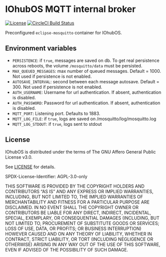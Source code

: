 # IOhubOS MQTT internal broker

[![License](https://img.shields.io/github/license/iohubos/iohubos-mqtt.svg)](LICENSE)
[![CircleCI Build Status](https://circleci.com/gh/iohubos/iohubos-mqtt/tree/master.svg?style=shield)](https://circleci.com/gh/iohubos/iohubos-mqtt/tree/master)

Preconfigured `eclipse-mosquitto` container for IOhubOS.

## Environment variables

- `PERSISTENCE`: if `true`, messages are saved on db. To get real persistence across reboots, the volume `/mosquitto/data` must be persisted.
- `MAX_QUEUED_MESSAGES`: max number of queued messages. Default = 1000. Not used if persistence is not enabled.
- `AUTOSAVE_INTERVAL`: second between each message autosave. Default = 300. Not used if persistence is not enabled.
- `AUTH_USERNAME`: Username for url authentication. If absent, authentication is disabled.
- `AUTH_PASSWORD`: Password for url authentication. If absent, authentication is disabled.
- `MQTT_PORT`: Listening port. Defaults to 1883.
- `MQTT_LOG_FILE`: if `true`, logs are saved on /mosquitto/log/mosquitto.log
- `MQTT_LOG_STDOUT`: if `true`, logs sent to stdout

## License

IOhubOS is distributed under the terms of The GNU Affero General Public License v3.0.

See [LICENSE](LICENSE) for details.

SPDX-License-Identifier: AGPL-3.0-only

THIS SOFTWARE IS PROVIDED BY THE COPYRIGHT HOLDERS AND CONTRIBUTORS “AS IS”
AND ANY EXPRESS OR IMPLIED WARRANTIES, INCLUDING, BUT NOT LIMITED TO,
THE IMPLIED WARRANTIES OF MERCHANTABILITY AND FITNESS FOR A PARTICULAR PURPOSE ARE DISCLAIMED.
IN NO EVENT SHALL THE COPYRIGHT OWNER OR CONTRIBUTORS BE LIABLE FOR ANY
DIRECT, INDIRECT, INCIDENTAL, SPECIAL, EXEMPLARY, OR CONSEQUENTIAL DAMAGES
(INCLUDING, BUT NOT LIMITED TO, PROCUREMENT OF SUBSTITUTE GOODS OR SERVICES; LOSS OF USE, DATA, OR PROFITS;
OR BUSINESS INTERRUPTION) HOWEVER CAUSED AND ON ANY THEORY OF LIABILITY, WHETHER IN CONTRACT,
STRICT LIABILITY, OR TORT (INCLUDING NEGLIGENCE OR OTHERWISE) ARISING IN ANY WAY
OUT OF THE USE OF THIS SOFTWARE, EVEN IF ADVISED OF THE POSSIBILITY OF SUCH DAMAGE.
